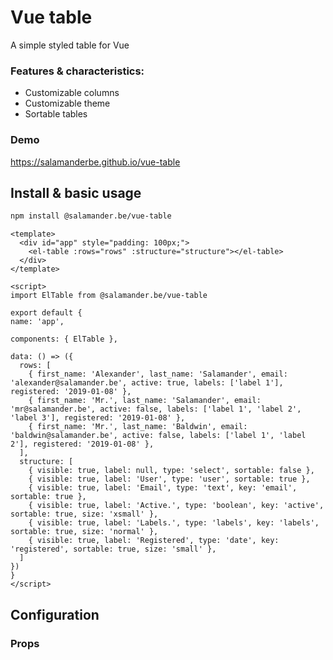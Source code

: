 # Vue table
A simple styled table for Vue

### Features & characteristics:

-  Customizable columns
-  Customizable theme
-  Sortable tables

### Demo

https://salamanderbe.github.io/vue-table


## Install & basic usage

```bash
npm install @salamander.be/vue-table
```

```vue
<template>
  <div id="app" style="padding: 100px;">
    <el-table :rows="rows" :structure="structure"></el-table>
  </div>
</template>

<script>
import ElTable from @salamander.be/vue-table

export default {
name: 'app',

components: { ElTable },

data: () => ({
  rows: [
    { first_name: 'Alexander', last_name: 'Salamander', email: 'alexander@salamander.be', active: true, labels: ['label 1'], registered: '2019-01-08' },
    { first_name: 'Mr.', last_name: 'Salamander', email: 'mr@salamander.be', active: false, labels: ['label 1', 'label 2', 'label 3'], registered: '2019-01-08' },
    { first_name: 'Mr.', last_name: 'Baldwin', email: 'baldwin@salamander.be', active: false, labels: ['label 1', 'label 2'], registered: '2019-01-08' },
  ],
  structure: [
    { visible: true, label: null, type: 'select', sortable: false },
    { visible: true, label: 'User', type: 'user', sortable: true },
    { visible: true, label: 'Email', type: 'text', key: 'email', sortable: true },
    { visible: true, label: 'Active.', type: 'boolean', key: 'active', sortable: true, size: 'xsmall' },
    { visible: true, label: 'Labels.', type: 'labels', key: 'labels', sortable: true, size: 'normal' },
    { visible: true, label: 'Registered', type: 'date', key: 'registered', sortable: true, size: 'small' },
  ]
})
}
</script>
```

## Configuration

### Props

```js

```

